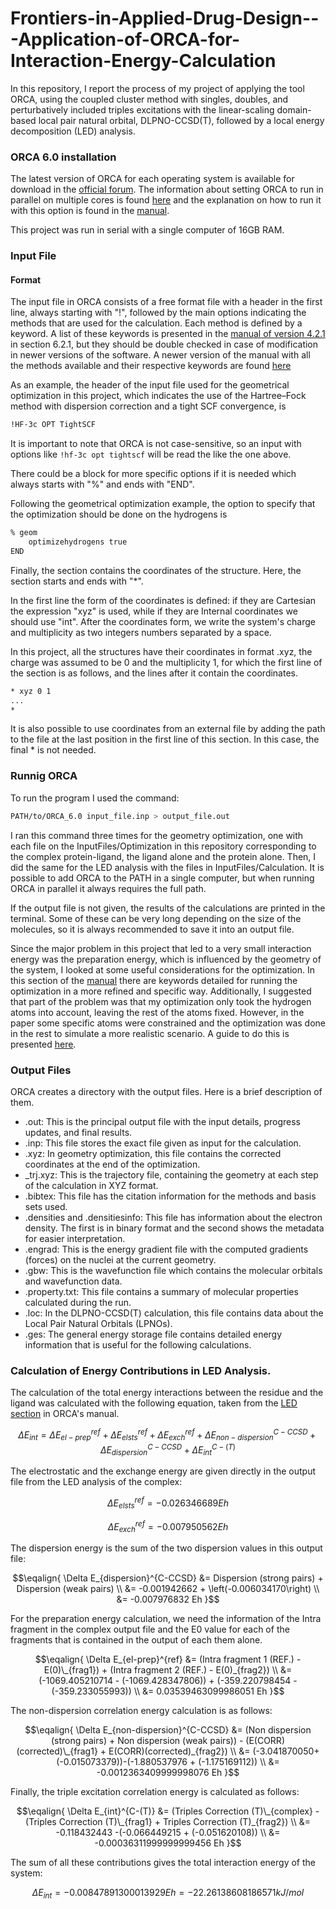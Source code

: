 # Frontiers-in-Applied-Drug-Design---Application-of-ORCA-for-Interaction-Energy-Calculation

In this repository, I report the process of my project of applying the tool ORCA, using the coupled cluster method with singles, doubles, and perturbatively included triples excitations with the linear-scaling domain-based local pair natural orbital, DLPNO-CCSD(T), followed by a local energy decomposition (LED) analysis.


### ORCA 6.0 installation 

The latest version of ORCA for each operating system is available for download in the [official forum](https://orcaforum.kofo.mpg.de/). The information about setting ORCA to run in parallel on multiple cores is found [here](https://sites.google.com/site/orcainputlibrary/setting-up-orca) and the explanation on how to run it with this option is found in the [manual](https://www.faccts.de/docs/orca/5.0/tutorials/first_steps/parallel.html).

This project was run in serial with a single computer of 16GB RAM.


### Input File
#### Format

The input file in ORCA consists of a free format file with a header in the first line, always starting with "!", followed by the main options indicating the methods that are used for the calculation. Each method is defined by a keyword. A list of these keywords is presented in the [manual of version 4.2.1](https://www.afs.enea.it/software/orca/orca_manual_4_2_1.pdf) in section 6.2.1, but they should be double checked in case of modification in newer versions of the software. A newer version of the manual with all the methods available and their respective keywords are found [here](https://www.faccts.de/docs/orca/6.0/manual/contents/docu.html)

As an example, the header of the input file used for the geometrical optimization in this project, which indicates the use of the Hartree–Fock method with dispersion correction and a tight SCF convergence, is 
```bash
!HF-3c OPT TightSCF
```
It is important to note that ORCA is not case-sensitive, so an input with options like `!hf-3c opt tightscf` will be read the like the one above.

There could be a block for more specific options if it is needed which always starts with "%" and ends with "END". 

Following the geometrical optimization example, the option to specify that the optimization should be done on the hydrogens is 
```bash
% geom
    optimizehydrogens true
END
```

Finally, the section contains the coordinates of the structure. Here, the section starts and ends with "\*". 

In the first line the form of the coordinates is defined: if they are Cartesian the expression "xyz" is used, while if they are Internal coordinates we should use "int". After the coordinates form, we write the system's charge and multiplicity as two integers numbers separated by a space.

In this project, all the structures have their coordinates in format .xyz, the charge was assumed to be 0 and the multiplicity 1, for which the first line of the section is as follows, and the lines after it contain the coordinates.
```bash
* xyz 0 1
...
*
```
It is also possible to use coordinates from an external file by adding the path to the file at the last position in the first line of this section. In this case, the final * is not needed.

### Runnig ORCA
To run the program I used the command:
```bash
PATH/to/ORCA_6.0 input_file.inp > output_file.out
```
I ran this command three times for the geometry optimization, one with each file on the InputFiles/Optimization in this repository corresponding to the complex protein-ligand, the ligand alone and the protein alone. Then, I did the same for the LED analysis with the files in InputFiles/Calculation.
It is possible to add ORCA to the PATH in a single computer, but when running ORCA in parallel it always requires the full path.

If the output file is not given, the results of the calculations are printed in the terminal. Some of these can be very long depending on the size of the molecules, so it is always recommended to save it into an output file.

Since the major problem in this project that led to a very small interaction energy was the preparation energy, which is influenced by the geometry of the system, I looked at some useful considerations for the optimization. In this section of the [manual](https://orca-manual.mpi-muelheim.mpg.de/contents/detailed/geomopt.html) there are keywords detailed for running the optimization in a more refined and specific way. Additionally, I suggested that part of the problem was that my optimization only took the hydrogen atoms into account, leaving the rest of the atoms fixed. However, in the paper some specific atoms were constrained and the optimization was done in the rest to simulate a more realistic scenario. A guide to do this is presented [here](https://www.faccts.de/docs/orca/6.0/manual/contents/typical/optimizations.html).

### Output Files
ORCA creates a directory with the output files. Here is a brief description of them.
* .out: This is the principal output file with the input details, progress updates, and final results.
* .inp: This file stores the exact file given as input for the calculation.
* .xyz: In geometry optimization, this file contains the corrected coordinates at the end of the optimization.
* _trj.xyz: This is the trajectory file, containing the geometry at each step of the calculation in XYZ format.
* .bibtex: This file has the citation information for the methods and basis sets used.
* .densities and .densitiesinfo: This file has information about the electron density. The first is in binary format and the second shows the metadata for easier interpretation.
* .engrad: This is the energy gradient file with the computed gradients (forces) on the nuclei at the current geometry.
* .gbw: This is the wavefunction file which contains the molecular orbitals and wavefunction data.
* .property.txt: This file contains a summary of molecular properties calculated during the run.
* .loc: In the DLPNO-CCSD(T) calculation, this file contains data about the Local Pair Natural Orbitals (LPNOs).
* .ges: The general energy storage file contains detailed energy information that is useful for the following calculations.
  

### Calculation of Energy Contributions in LED Analysis.
The calculation of the total energy interactions between the residue and the ligand was calculated with the following equation, taken from the [LED section](https://www.faccts.de/docs/orca/6.0/tutorials/prop/led.html) in ORCA's manual.


```math
\Delta E_{int} = \Delta E_{el-prep}^{ref} + \Delta E_{elsts}^{ref} + \Delta E_{exch}^{ref} + \Delta E_{non-dispersion}^{C-CCSD} + \Delta E_{dispersion}^{C-CCSD} + \Delta E_{int}^{C-(T)}
```
The electrostatic and the exchange energy are given directly in the output file from the LED analysis of the complex:

```math
\Delta E_{elsts}^{ref} = -0.026346689 Eh
```

```math
\Delta E_{exch}^{ref} = -0.007950562 Eh
```
The dispersion energy is the sum of the two dispersion values in this output file:


$$\eqalign{ 
\Delta E_{dispersion}^{C-CCSD} &= Dispersion (strong pairs) + Dispersion (weak pairs) \\
&= -0.001942662 + \left(-0.006034170\right) \\ 
&= -0.007976832 Eh
}$$


For the preparation energy calculation, we need the information of the Intra fragment in the complex output file and the E0 value for each of the fragments that is contained in the output of each them alone.

$$\eqalign{
\Delta E_{el-prep}^{ref} &= (Intra fragment 1 (REF.) - E(0)\_{frag1}) + (Intra fragment 2 (REF.) - E(0)_{frag2}) \\ 
&= (-1069.405210714 - (-1069.428347806)) +  (-359.220798454 - (-359.233055993)) \\ 
&= 0.03539463099986051 Eh
}$$

The non-dispersion correlation energy calculation is as follows:

$$\eqalign{
\Delta E_{non-dispersion}^{C-CCSD} &= (Non dispersion (strong pairs) + Non dispersion (weak pairs)) - (E(CORR)(corrected)\_{frag1} + E(CORR)(corrected)_{frag2}) \\ 
&= (-3.041870050+(-0.015073379))-(-1.880537976 + (-1.175169112)) \\ 
&= -0.0012363409999998076 Eh
}$$

Finally, the triple excitation correlation energy is calculated as follows:

$$\eqalign{
\Delta E_{int}^{C-(T)} &= (Triples Correction (T)\_{complex} - (Triples Correction (T)\_{frag1} + Triples Correction (T)_{frag2}) \\ 
&= -0.118432443 -(-0.066449215 + (-0.051620108)) \\ 
&= -0.00036311999999999456 Eh
}$$

The sum of all these contributions gives the total interaction energy of the system:
```math
\Delta E_{int} = -0.00847891300013929 Eh = -22.26138608186571 kJ/mol
```



